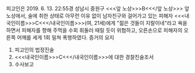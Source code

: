 피고인은 2019. 6. 13. 22:55경 성남시 중원구 <<<앞 노상>>>B<<</앞 노상>>> 앞 노상에서, 술에 취한 상태로 아무런 이유 없이 남자친구와 걸어가고 있는 피해자 <<<내국인이름>>>C<<</내국인이름>>>(여, 21세)에게 "젊은 것들이 지랄이네"라고 욕을 하면서 피해자를 향해 주먹을 수회 휘둘러 때릴 듯이 위협하고, 오른손으로 피해자의 오른쪽 어깨를 세게 1회 밀쳐 폭행하였다. 증거의 요지
1. 피고인의 법정진술
1. <<<내국인이름>>>C<<</내국인이름>>>에 대한 경찰진술조서
1. 수사보고
